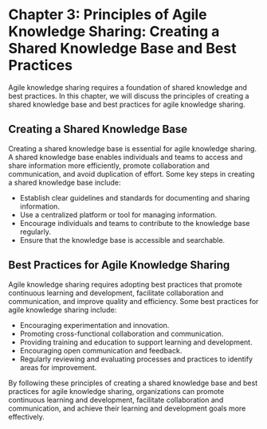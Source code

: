Chapter 3: Principles of Agile Knowledge Sharing: Creating a Shared Knowledge Base and Best Practices
=====================================================================================================

Agile knowledge sharing requires a foundation of shared knowledge and best practices. In this chapter, we will discuss the principles of creating a shared knowledge base and best practices for agile knowledge sharing.

Creating a Shared Knowledge Base
--------------------------------

Creating a shared knowledge base is essential for agile knowledge sharing. A shared knowledge base enables individuals and teams to access and share information more efficiently, promote collaboration and communication, and avoid duplication of effort. Some key steps in creating a shared knowledge base include:

* Establish clear guidelines and standards for documenting and sharing information.
* Use a centralized platform or tool for managing information.
* Encourage individuals and teams to contribute to the knowledge base regularly.
* Ensure that the knowledge base is accessible and searchable.

Best Practices for Agile Knowledge Sharing
------------------------------------------

Agile knowledge sharing requires adopting best practices that promote continuous learning and development, facilitate collaboration and communication, and improve quality and efficiency. Some best practices for agile knowledge sharing include:

* Encouraging experimentation and innovation.
* Promoting cross-functional collaboration and communication.
* Providing training and education to support learning and development.
* Encouraging open communication and feedback.
* Regularly reviewing and evaluating processes and practices to identify areas for improvement.

By following these principles of creating a shared knowledge base and best practices for agile knowledge sharing, organizations can promote continuous learning and development, facilitate collaboration and communication, and achieve their learning and development goals more effectively.
